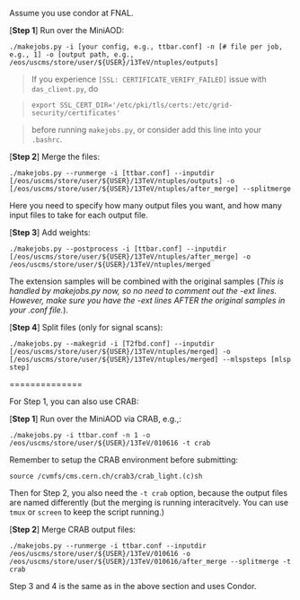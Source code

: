 Assume you use condor at FNAL.

[**Step 1**] Run over the MiniAOD:

`./makejobs.py -i [your config, e.g., ttbar.conf] -n [# file per job, e.g., 1] -o [output path, e.g., /eos/uscms/store/user/${USER}/13TeV/ntuples/outputs]`

> If you experience `[SSL: CERTIFICATE_VERIFY_FAILED]` issue with `das_client.py`, do

> `export SSL_CERT_DIR='/etc/pki/tls/certs:/etc/grid-security/certificates'`

> before running `makejobs.py`, or consider add this line into your `.bashrc`.

[**Step 2**] Merge the files:

`./makejobs.py --runmerge -i [ttbar.conf] --inputdir [/eos/uscms/store/user/${USER}/13TeV/ntuples/outputs] -o [/eos/uscms/store/user/${USER}/13TeV/ntuples/after_merge] --splitmerge`

Here you need to specify how many output files you want, and how many input files to take for each output file.

[**Step 3**] Add weights:

`./makejobs.py --postprocess -i [ttbar.conf] --inputdir [/eos/uscms/store/user/${USER}/13TeV/ntuples/after_merge] -o /eos/uscms/store/user/${USER}/13TeV/ntuples/merged`

The extension samples will be combined with the original samples (*This is handled by makejobs.py now, so no need to comment out the -ext lines. However, make sure you have the -ext lines AFTER the original samples in your .conf file.*). 

[**Step 4**] Split files (only for signal scans):

`./makejobs.py --makegrid -i [T2fbd.conf] --inputdir [/eos/uscms/store/user/${USER}/13TeV/ntuples/merged] -o [/eos/uscms/store/user/${USER}/13TeV/ntuples/merged] --mlspsteps [mlsp step]`


==============

For Step 1, you can also use CRAB:

[**Step 1**] Run over the MiniAOD via CRAB, e.g.,:

`./makejobs.py -i ttbar.conf -n 1 -o /eos/uscms/store/user/${USER}/13TeV/010616 -t crab`

Remember to setup the CRAB environment before submitting:

`source /cvmfs/cms.cern.ch/crab3/crab_light.(c)sh`

Then for Step 2, you also need the `-t crab` option, because the output files are named differently (but the merging is running interacitvely. You can use `tmux` or `screen` to keep the script running.)

[**Step 2**] Merge CRAB output files:

`./makejobs.py --runmerge -i ttbar.conf --inputdir /eos/uscms/store/user/${USER}/13TeV/010616 -o /eos/uscms/store/user/${USER}/13TeV/010616/after_merge --splitmerge -t crab`

Step 3 and 4 is the same as in the above section and uses Condor.

